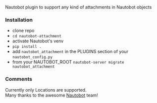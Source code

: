 Nautobot plugin to support any kind of attachments in Nautobot objects

### Installation
- clone repo
- `cd nautobot-attachment`
- activate Nautobot's venv
- `pip install .`
- add `nautobot_attachment` in the PLUGINS section of your `nautobot_config.py`
- from your NAUTOBOT_ROOT `nautobot-server migrate nautobot_attachment`

### Comments
Currently only Locations are supported.  
Many thanks to the awesome [Nautobot](https://networktocode.com/nautobot/) team!
